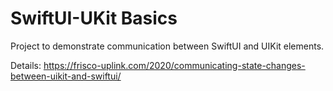 # SwiftUI-UKit Basics

Project to demonstrate communication between SwiftUI and UIKit elements.

Details: https://frisco-uplink.com/2020/communicating-state-changes-between-uikit-and-swiftui/
